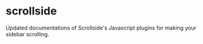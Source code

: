 # scrollside
Updated documentations of Scrollside's Javascript plugins for making your sidebar scrolling.
